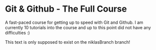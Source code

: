 # Git & Github - The Full Course

A fast-paced course for getting up to speed with Git and Github.
I am currently 10 tutorials into the course and up to this point did not have any difficulties :)

This text is only supposed to exist on the niklasBranch branch!